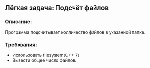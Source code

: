 ## Лёгкая задача: Подсчёт файлов
### Описание:
Программа подсчитывает колличество файлов в указанной папке.

### Требования:

 - Использовать filesystem(C++17)
 - Вывести общее число файлов.
